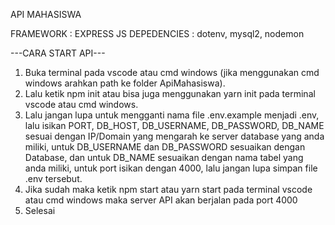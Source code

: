 API MAHASISWA


FRAMEWORK : EXPRESS JS
DEPEDENCIES : dotenv, mysql2, nodemon

---CARA START API---
1. Buka terminal pada vscode atau cmd windows (jika menggunakan cmd windows arahkan path ke folder ApiMahasiswa).
2. Lalu ketik npm init atau bisa juga menggunakan yarn init pada terminal vscode atau cmd windows.
3. Lalu jangan lupa untuk mengganti nama file .env.example menjadi .env, lalu isikan PORT, DB_HOST, DB_USERNAME, DB_PASSWORD, DB_NAME sesuai dengan IP/Domain yang mengarah ke server database yang anda miliki, untuk DB_USERNAME dan DB_PASSWORD sesuaikan dengan Database, dan untuk DB_NAME sesuaikan dengan nama tabel yang anda miliki, untuk port isikan dengan 4000, lalu jangan lupa simpan file .env tersebut.
4. Jika sudah maka ketik npm start atau yarn start pada terminal vscode atau cmd windows maka server API akan berjalan pada port 4000
5. Selesai
